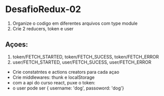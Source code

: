 # DesafioRedux-02
1) Organize o codigo em diferentes arquivos com type module
2) Crie 2 reducers, token e user
## Açoes: ##

1) token/FETCH_STARTED, token/FETCH_SUCESS, token/FETCH_ERROR
2) user/FETCH_STARTED, user/FETCH_SUCESS, user/FETCH_ERROR

- Crie constatntes e actions creators para cada açao 
- Crie middlewares: thunk e localStorage
- com a api do curso react, puxe o token:
- o user pode ser { username: 'dog', passoword: 'dog'}
